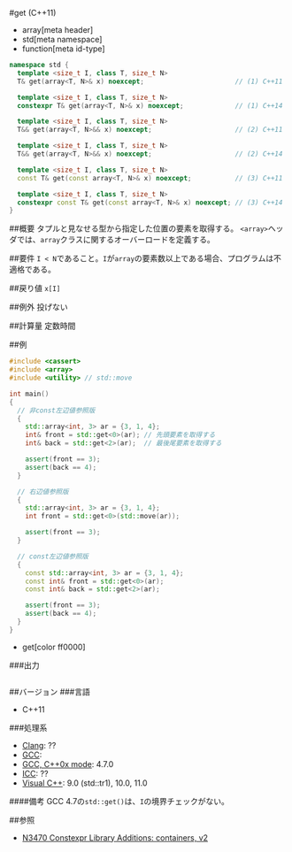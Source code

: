 #get (C++11)
* array[meta header]
* std[meta namespace]
* function[meta id-type]

```cpp
namespace std {
  template <size_t I, class T, size_t N>
  T& get(array<T, N>& x) noexcept;                       // (1) C++11

  template <size_t I, class T, size_t N>
  constexpr T& get(array<T, N>& x) noexcept;             // (1) C++14

  template <size_t I, class T, size_t N>
  T&& get(array<T, N>&& x) noexcept;                     // (2) C++11

  template <size_t I, class T, size_t N>
  T&& get(array<T, N>&& x) noexcept;                     // (2) C++14

  template <size_t I, class T, size_t N>
  const T& get(const array<T, N>& x) noexcept;           // (3) C++11

  template <size_t I, class T, size_t N>
  constexpr const T& get(const array<T, N>& x) noexcept; // (3) C++14
}
```

##概要
タプルと見なせる型から指定した位置の要素を取得する。
`<array>`ヘッダでは、`array`クラスに関するオーバーロードを定義する。


##要件
`I < N`であること。`I`が`array`の要素数以上である場合、プログラムは不適格である。


##戻り値
`x[I]`


##例外
投げない


##計算量
定数時間


##例
```cpp
#include <cassert>
#include <array>
#include <utility> // std::move

int main()
{
  // 非const左辺値参照版
  {
    std::array<int, 3> ar = {3, 1, 4};
    int& front = std::get<0>(ar); // 先頭要素を取得する
    int& back = std::get<2>(ar);  // 最後尾要素を取得する

    assert(front == 3);
    assert(back == 4);
  }

  // 右辺値参照版
  {
    std::array<int, 3> ar = {3, 1, 4};
    int front = std::get<0>(std::move(ar));

    assert(front == 3);
  }

  // const左辺値参照版
  {
    const std::array<int, 3> ar = {3, 1, 4};
    const int& front = std::get<0>(ar);
    const int& back = std::get<2>(ar);

    assert(front == 3);
    assert(back == 4);
  }
}
```
* get[color ff0000]


###出力
```
```


##バージョン
###言語
- C++11

###処理系
- [Clang](/implementation.md#clang): ??
- [GCC](/implementation.md#gcc): 
- [GCC, C++0x mode](/implementation.md#gcc): 4.7.0
- [ICC](/implementation.md#icc): ??
- [Visual C++](/implementation.md#visual_cpp): 9.0 (std::tr1), 10.0, 11.0

####備考
GCC 4.7の`std::get()`は、`I`の境界チェックがない。


##参照
- [N3470 Constexpr Library Additions: containers, v2](http://www.open-std.org/jtc1/sc22/wg21/docs/papers/2012/n3470.html)

